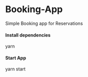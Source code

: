 # Booking-App
Simple Booking app for Reservations

#### Install dependencies 
yarn 

#### Start App
yarn start

